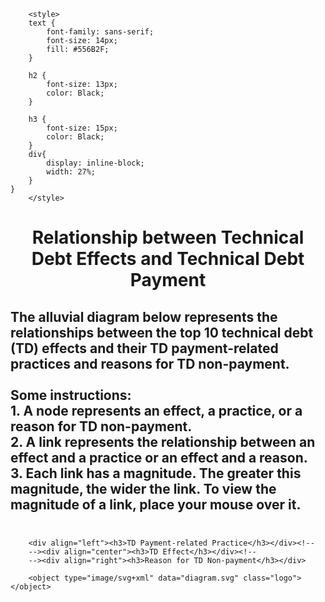 <html>
		
		<style>
		text {
			font-family: sans-serif;
			font-size: 14px;
			fill: #556B2F;
		}

		h2 {
			font-size: 13px;
			color: Black;
		}
		
		h3 {
			font-size: 15px;
			color: Black;
		}
		div{
  			display: inline-block;
  			width: 27%;
		}
	}
		</style>
  <body>
    <h1 class="text-center"><center>Relationship between Technical Debt Effects and Technical Debt Payment</center></h1>
    <h2> The alluvial diagram below represents the relationships between the top 10 technical debt (TD) effects and their TD payment-related practices and reasons for TD non-payment. <br> <br>
		Some instructions: <br>
		1. A node represents an effect, a practice, or a reason for TD non-payment. <br>
		2. A link represents the relationship between an effect and a practice or an effect and a reason. <br>
		3. Each link has a magnitude. The greater this magnitude, the wider the link. To view the magnitude of a link, place your mouse over it. <br> <br></h2>
		
		<div align="left"><h3>TD Payment-related Practice</h3></div><!--
		--><div align="center"><h3>TD Effect</h3></div><!--
		--><div align="right"><h3>Reason for TD Non-payment</h3></div>
	
		<object type="image/svg+xml" data="diagram.svg" class="logo"></object>
  </body>
</html>
